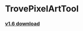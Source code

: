 # TrovePixelArtTool

### [v1.6 download](https://github.com/Guzuu/TrovePixelArtTool/releases/download/v1.6/TrovePixelArtTool_v1_6.rar)
